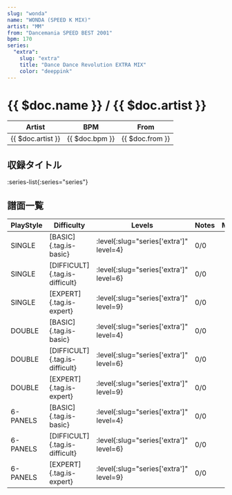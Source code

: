 ```yaml
---
slug: "wonda"
name: "WONDA (SPEED K MIX)"
artist: "MM"
from: "Dancemania SPEED BEST 2001"
bpm: 170
series:
  "extra":
    slug: "extra"
    title: "Dance Dance Revolution EXTRA MIX"
    color: "deeppink"
---
```


# {{ $doc.name }} / {{ $doc.artist }}

|Artist|BPM|From|
|------|---|----|
|{{ $doc.artist }}|{{ $doc.bpm }}|{{ $doc.from }}|

## 収録タイトル

:series-list{:series="series"}

## 譜面一覧

|PlayStyle|Difficulty|Levels|Notes|Movie|
|---------|----------|------|-----|-----|
|SINGLE|[BASIC]{.tag.is-basic}|:level{:slug="series['extra']" level=4}|0/0||
|SINGLE|[DIFFICULT]{.tag.is-difficult}|:level{:slug="series['extra']" level=6}|0/0||
|SINGLE|[EXPERT]{.tag.is-expert}|:level{:slug="series['extra']" level=9}|0/0||
|DOUBLE|[BASIC]{.tag.is-basic}|:level{:slug="series['extra']" level=4}|0/0||
|DOUBLE|[DIFFICULT]{.tag.is-difficult}|:level{:slug="series['extra']" level=6}|0/0||
|DOUBLE|[EXPERT]{.tag.is-expert}|:level{:slug="series['extra']" level=9}|0/0||
|6-PANELS|[BASIC]{.tag.is-basic}|:level{:slug="series['extra']" level=4}|0/0||
|6-PANELS|[DIFFICULT]{.tag.is-difficult}|:level{:slug="series['extra']" level=6}|0/0||
|6-PANELS|[EXPERT]{.tag.is-expert}|:level{:slug="series['extra']" level=9}|0/0||
